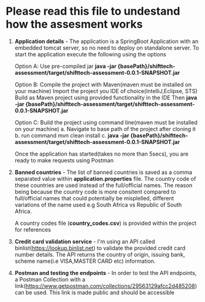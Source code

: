 Please read this file to undestand how the assesment works
==========================================================

1. <b>Application details</b> - 
    The application is a SpringBoot Application with an embedded tomcat server, so no need to deploy on standalone server. 
    To start the application execute the following using the options
     
    Option A: Use pre-compiled jar
    <b>java -jar {basePath}/shifttech-assessment/target/shifttech-assessment-0.0.1-SNAPSHOT.jar</b>
    
    Option B: Compile the project with Maven(maven must be installed on your machine)
    Import the project you IDE of choice(IntelliJ,Eclipse, STS)
    Build as Maven project using provided functionality in the IDE
    Then
        <b>java -jar {basePath}/shifttech-assessment/target/shifttech-assessment-0.0.1-SNAPSHOT.jar</b>

    
    Option C: Build the project using command line(maven must be installed on your machine)
        a. Navigate to base path of the project after cloning it
        b. run command mvn clean install
        c. <b>java -jar {basePath}/shifttech-assessment/target/shifttech-assessment-0.0.1-SNAPSHOT.jar</b>

    Once the application has started(takes no more than 5secs), you are ready to make requests using Postman

2. <b>Banned countries</b> - 
    The list of banned countries is saved as a comma separated value within <b>application.properties</b> file. 
    The country code of these countries are used instead of the full/official names.
    The reason being because the country code is more consitent compared to full/official names that could potentially be misplelled, 
    different variations of the name used e.g South Africa vs Republic of South Africa.
    
    A country codes file (<b>country_codes.csv</b>) is provided within the project for references
   
3. <b>Credit card validation service</b> - 
    I'm using an API called binlist(https://lookup.binlist.net) to validate the provided credit card number details. 
    The API returns the country of origin, issuing bank, scheme name(i.e VISA,MASTER CARD etc) information.

4. <b>Postman and testing the endpoints</b> - 
    In order to test the API endpoints, a Postman Collection with a link(https://www.getpostman.com/collections/29563129afcc2d485208) can be used. This link is made public and should be accessible
